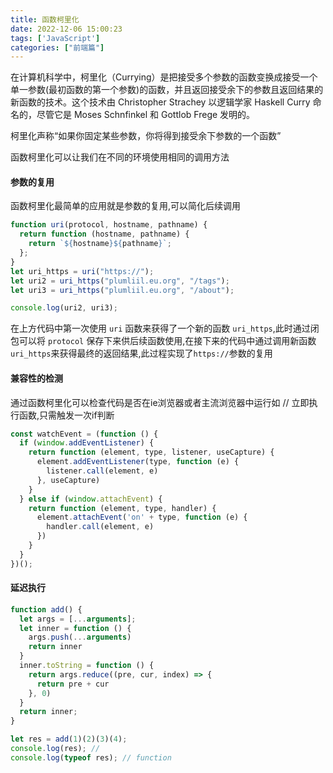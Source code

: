 ```yaml
---
title: 函数柯里化
date: 2022-12-06 15:00:23
tags: ['JavaScript']
categories: ["前端篇"]
---
```


在计算机科学中，柯里化（Currying）是把接受多个参数的函数变换成接受一个单一参数(最初函数的第一个参数)的函数，并且返回接受余下的参数且返回结果的新函数的技术。这个技术由 Christopher Strachey 以逻辑学家 Haskell Curry 命名的，尽管它是 Moses Schnfinkel 和 Gottlob Frege 发明的。

柯里化声称“如果你固定某些参数，你将得到接受余下参数的一个函数”


函数柯里化可以让我们在不同的环境使用相同的调用方法

#### 参数的复用
函数柯里化最简单的应用就是参数的复用,可以简化后续调用
```js
function uri(protocol, hostname, pathname) {
  return function (hostname, pathname) {
    return `${hostname}${pathname}`;
  };
}
let uri_https = uri("https://");
let uri2 = uri_https("plumliil.eu.org", "/tags");
let uri3 = uri_https("plumliil.eu.org", "/about");

console.log(uri2, uri3);
```

在上方代码中第一次使用 `uri` 函数来获得了一个新的函数 `uri_https`,此时通过闭包可以将 `protocol` 保存下来供后续函数使用,在接下来的代码中通过调用新函数`uri_https`来获得最终的返回结果,此过程实现了`https://`参数的复用


#### 兼容性的检测

通过函数柯里化可以检查代码是否在ie浏览器或者主流浏览器中运行如
// 立即执行函数,只需触发一次if判断
~~~js
const watchEvent = (function () {
  if (window.addEventListener) {
    return function (element, type, listener, useCapture) {
      element.addEventListener(type, function (e) {
        listener.call(element, e)
      }, useCapture)
    }
  } else if (window.attachEvent) {
    return function (element, type, handler) {
      element.attachEvent('on' + type, function (e) {
        handler.call(element, e)
      })
    }
  }
})();


~~~

#### 延迟执行

~~~js
function add() {
  let args = [...arguments];
  let inner = function () {
    args.push(...arguments)
    return inner
  }
  inner.toString = function () {
    return args.reduce((pre, cur, index) => {
      return pre + cur
    }, 0)
  }
  return inner;
}

let res = add(1)(2)(3)(4);
console.log(res); // 
console.log(typeof res); // function
~~~
